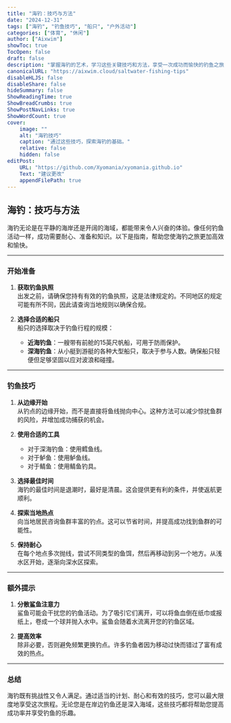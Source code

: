 ```yaml
---
title: "海钓：技巧与方法"
date: "2024-12-31"
tags: ["海钓", "钓鱼技巧", "船只", "户外活动"]
categories: ["体育", "休闲"]
author: ["Aixwim"]
showToc: true
TocOpen: false
draft: false
description: "掌握海钓的艺术，学习这些关键技巧和方法，享受一次成功而愉快的钓鱼之旅。"
canonicalURL: "https://aixwim.cloud/saltwater-fishing-tips"
disableHLJS: false
disableShare: false
hideSummary: false
ShowReadingTime: true
ShowBreadCrumbs: true
ShowPostNavLinks: true
ShowWordCount: true
cover:
    image: ""
    alt: "海钓技巧"
    caption: "通过这些技巧，探索海钓的基础。"
    relative: false
    hidden: false
editPost:
    URL: "https://github.com/Xyomania/xyomania.github.io"
    Text: "建议更改"
    appendFilePath: true
---
```


## 海钓：技巧与方法  

海钓无论是在平静的海岸还是开阔的海域，都能带来令人兴奋的体验。像任何钓鱼活动一样，成功需要耐心、准备和知识。以下是指南，帮助您使海钓之旅更加高效和愉快。  

---

### **开始准备**  

1. **获取钓鱼执照**  
   出发之前，请确保您持有有效的钓鱼执照，这是法律规定的。不同地区的规定可能有所不同，因此请查询当地规则以确保合规。  

2. **选择合适的船只**  
   船只的选择取决于钓鱼行程的规模：  
   - **近海钓鱼**：一艘带有前舱的15英尺帆船，可用于防雨保护。  
   - **深海钓鱼**：从小艇到游艇的各种大型船只，取决于参与人数。确保船只轻便但足够坚固以应对波浪和碰撞。  

---

### **钓鱼技巧**  

1. **从边缘开始**  
   从钓点的边缘开始，而不是直接将鱼线抛向中心。这种方法可以减少惊扰鱼群的风险，并增加成功捕获的机会。  

2. **使用合适的工具**  
   - 对于深海钓鱼：使用鳕鱼线。  
   - 对于鲈鱼：使用鲈鱼线。  
   - 对于鲭鱼：使用鲭鱼钓具。  

3. **选择最佳时间**  
   海钓的最佳时间是退潮时，最好是清晨。这会提供更有利的条件，并使返航更顺利。  

4. **探索当地热点**  
   向当地居民咨询鱼群丰富的钓点。这可以节省时间，并提高成功找到鱼群的可能性。  

5. **保持耐心**  
   在每个地点多次抛线，尝试不同类型的鱼饵，然后再移动到另一个地方。从浅水区开始，逐渐向深水区探索。  

---

### **额外提示**  

1. **分散鲨鱼注意力**  
   鲨鱼可能会干扰您的钓鱼活动。为了吸引它们离开，可以将鱼血倒在纸巾或报纸上，卷成一个球并抛入水中。鲨鱼会随着水流离开您的钓鱼区域。  

2. **提高效率**  
   除非必要，否则避免频繁更换钓点。许多钓鱼者因为移动过快而错过了富有成效的热点。  

---

### **总结**  

海钓既有挑战性又令人满足。通过适当的计划、耐心和有效的技巧，您可以最大限度地享受这次旅程。无论您是在岸边钓鱼还是深入海域，这些技巧都将帮助您提高成功率并享受钓鱼的乐趣。  

